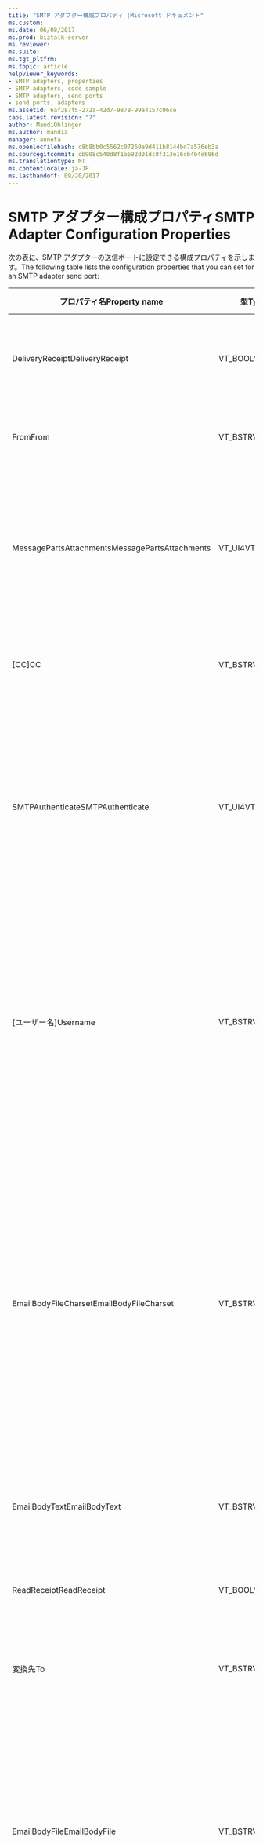 ```yaml
---
title: "SMTP アダプター構成プロパティ |Microsoft ドキュメント"
ms.custom: 
ms.date: 06/08/2017
ms.prod: biztalk-server
ms.reviewer: 
ms.suite: 
ms.tgt_pltfrm: 
ms.topic: article
helpviewer_keywords:
- SMTP adapters, properties
- SMTP adapters, code sample
- SMTP adapters, send ports
- send ports, adapters
ms.assetid: 6af287f5-272a-42d7-9878-99a4157c06ce
caps.latest.revision: "7"
author: MandiOhlinger
ms.author: mandia
manager: anneta
ms.openlocfilehash: c8b8bb0c5562c07260a9d411b8144bd7a576eb3a
ms.sourcegitcommit: cb908c540d8f1a692d01dc8f313e16cb4b4e696d
ms.translationtype: MT
ms.contentlocale: ja-JP
ms.lasthandoff: 09/20/2017
---
```

# <a name="smtp-adapter-configuration-properties"></a><span data-ttu-id="90d63-102">SMTP アダプター構成プロパティ</span><span class="sxs-lookup"><span data-stu-id="90d63-102">SMTP Adapter Configuration Properties</span></span>
<span data-ttu-id="90d63-103">次の表に、SMTP アダプターの送信ポートに設定できる構成プロパティを示します。</span><span class="sxs-lookup"><span data-stu-id="90d63-103">The following table lists the configuration properties that you can set for an SMTP adapter send port:</span></span>  
  
|<span data-ttu-id="90d63-104">プロパティ名</span><span class="sxs-lookup"><span data-stu-id="90d63-104">Property name</span></span>|<span data-ttu-id="90d63-105">型</span><span class="sxs-lookup"><span data-stu-id="90d63-105">Type</span></span>|<span data-ttu-id="90d63-106">Description</span><span class="sxs-lookup"><span data-stu-id="90d63-106">Description</span></span>|<span data-ttu-id="90d63-107">制限</span><span class="sxs-lookup"><span data-stu-id="90d63-107">Restrictions</span></span>|<span data-ttu-id="90d63-108">コメント</span><span class="sxs-lookup"><span data-stu-id="90d63-108">Comments</span></span>|  
|-------------------|----------|-----------------|------------------|--------------|  
|<span data-ttu-id="90d63-109">DeliveryReceipt</span><span class="sxs-lookup"><span data-stu-id="90d63-109">DeliveryReceipt</span></span>|<span data-ttu-id="90d63-110">VT_BOOL</span><span class="sxs-lookup"><span data-stu-id="90d63-110">VT_BOOL</span></span>|<span data-ttu-id="90d63-111">メッセージの配信時に確認の電子メール メッセージが送信されるように指定します。</span><span class="sxs-lookup"><span data-stu-id="90d63-111">Specify that a confirmation e-mail message should be sent when the message is delivered.</span></span>|<span data-ttu-id="90d63-112">有効な値は、</span><span class="sxs-lookup"><span data-stu-id="90d63-112">Valid values are:</span></span><br /><br /> <span data-ttu-id="90d63-113">-1 (true)</span><span class="sxs-lookup"><span data-stu-id="90d63-113">-   -1 (true)</span></span><br /><span data-ttu-id="90d63-114">-0 (false)</span><span class="sxs-lookup"><span data-stu-id="90d63-114">-   0 (false)</span></span>|<span data-ttu-id="90d63-115">既定値は 0 (false) です。</span><span class="sxs-lookup"><span data-stu-id="90d63-115">The default value is 0 (false).</span></span>|  
|<span data-ttu-id="90d63-116">From</span><span class="sxs-lookup"><span data-stu-id="90d63-116">From</span></span>|<span data-ttu-id="90d63-117">VT_BSTR</span><span class="sxs-lookup"><span data-stu-id="90d63-117">VT_BSTR</span></span>|<span data-ttu-id="90d63-118">SMTP 差出人ヘッダーに配置する電子メール アドレスを指定します。</span><span class="sxs-lookup"><span data-stu-id="90d63-118">Specify the e-mail address to place on the SMTP From header.</span></span>|<span data-ttu-id="90d63-119">最小長: 0</span><span class="sxs-lookup"><span data-stu-id="90d63-119">Minimum length: 0</span></span><br /><br /> <span data-ttu-id="90d63-120">最大長: 256</span><span class="sxs-lookup"><span data-stu-id="90d63-120">Maximum length: 256</span></span>|<span data-ttu-id="90d63-121">なし</span><span class="sxs-lookup"><span data-stu-id="90d63-121">None</span></span>|  
|<span data-ttu-id="90d63-122">MessagePartsAttachments</span><span class="sxs-lookup"><span data-stu-id="90d63-122">MessagePartsAttachments</span></span>|<span data-ttu-id="90d63-123">VT_UI4</span><span class="sxs-lookup"><span data-stu-id="90d63-123">VT_UI4</span></span>|<span data-ttu-id="90d63-124">BizTalk メッセージ部分を電子メール メッセージに添付する方法を指定します。</span><span class="sxs-lookup"><span data-stu-id="90d63-124">Specify how BizTalk message parts are attached to the e-mail message.</span></span>|<span data-ttu-id="90d63-125">有効な値は、</span><span class="sxs-lookup"><span data-stu-id="90d63-125">Valid values are:</span></span><br /><br /> <span data-ttu-id="90d63-126">-0 (メッセージ部分を添付しない)</span><span class="sxs-lookup"><span data-stu-id="90d63-126">-   0 (Do not attach message parts)</span></span><br /><span data-ttu-id="90d63-127">-1 (アタッチ ボディ部のみ</span><span class="sxs-lookup"><span data-stu-id="90d63-127">-   1 (Attach only body part</span></span><br /><span data-ttu-id="90d63-128">-2 (すべての部分を添付する)</span><span class="sxs-lookup"><span data-stu-id="90d63-128">-   2 (Attach all parts)</span></span>|<span data-ttu-id="90d63-129">既定値は 0 (メッセージ部分を添付しない) です。</span><span class="sxs-lookup"><span data-stu-id="90d63-129">The default value is 0 (Do not attach message parts).</span></span>|  
|<span data-ttu-id="90d63-130">[CC]</span><span class="sxs-lookup"><span data-stu-id="90d63-130">CC</span></span>|<span data-ttu-id="90d63-131">VT_BSTR</span><span class="sxs-lookup"><span data-stu-id="90d63-131">VT_BSTR</span></span>|<span data-ttu-id="90d63-132">メッセージのカーボン コピーを送信する電子メール アドレスを指定します。</span><span class="sxs-lookup"><span data-stu-id="90d63-132">Specify the e-mail address to send the carbon copy of the message.</span></span>|<span data-ttu-id="90d63-133">最大の長さ: 1024</span><span class="sxs-lookup"><span data-stu-id="90d63-133">Maximum length: 1024</span></span>|<span data-ttu-id="90d63-134">複数のアドレスを指定できます。</span><span class="sxs-lookup"><span data-stu-id="90d63-134">You can specify more than one address.</span></span>|  
|<span data-ttu-id="90d63-135">SMTPAuthenticate</span><span class="sxs-lookup"><span data-stu-id="90d63-135">SMTPAuthenticate</span></span>|<span data-ttu-id="90d63-136">VT_UI4</span><span class="sxs-lookup"><span data-stu-id="90d63-136">VT_UI4</span></span>|<span data-ttu-id="90d63-137">有効な値は、</span><span class="sxs-lookup"><span data-stu-id="90d63-137">Valid values are:</span></span><br /><br /> <span data-ttu-id="90d63-138">-0 (認証しない)</span><span class="sxs-lookup"><span data-stu-id="90d63-138">-   0 (Do not authenticate)</span></span><br /><span data-ttu-id="90d63-139">-1 (基本認証)</span><span class="sxs-lookup"><span data-stu-id="90d63-139">-   1 (Basic authentication)</span></span><br /><span data-ttu-id="90d63-140">-2 (プロセス アカウント (NTLM))</span><span class="sxs-lookup"><span data-stu-id="90d63-140">-   2 (Process account (NTLM))</span></span>|<span data-ttu-id="90d63-141">この値を指定しなかった場合は、[(既定)UI] の値が適用されます。</span><span class="sxs-lookup"><span data-stu-id="90d63-141">If this value is not specified then the (Default) value is applied.</span></span>|<span data-ttu-id="90d63-142">[(既定)UI] の値を指定すると、送信ハンドラーに指定された構成値が SMTP 送信ポートで使用されます。</span><span class="sxs-lookup"><span data-stu-id="90d63-142">The (Default) value indicates that the SMTP send port will use the configuration values specified in the send handler.</span></span>|  
|<span data-ttu-id="90d63-143">[ユーザー名]</span><span class="sxs-lookup"><span data-stu-id="90d63-143">Username</span></span>|<span data-ttu-id="90d63-144">VT_BSTR</span><span class="sxs-lookup"><span data-stu-id="90d63-144">VT_BSTR</span></span>|<span data-ttu-id="90d63-145">SMTP サーバーでの認証に使用するユーザー名を指定します。</span><span class="sxs-lookup"><span data-stu-id="90d63-145">Specify the user name to use for authentication with the SMTP server.</span></span>|<span data-ttu-id="90d63-146">SMTPAuthenticate プロパティが 1 (基本認証) 以外の値に設定されている場合、このプロパティの値は必要ありません。</span><span class="sxs-lookup"><span data-stu-id="90d63-146">This property does not require a value unless the SMTPAuthenticate property is set to 1 (Basic authentication).</span></span><br /><br /> <span data-ttu-id="90d63-147">最小長: 0</span><span class="sxs-lookup"><span data-stu-id="90d63-147">Minimum length: 0</span></span><br /><br /> <span data-ttu-id="90d63-148">最大長: 256</span><span class="sxs-lookup"><span data-stu-id="90d63-148">Maximum length: 256</span></span>|<span data-ttu-id="90d63-149">なし</span><span class="sxs-lookup"><span data-stu-id="90d63-149">None</span></span>|  
|<span data-ttu-id="90d63-150">EmailBodyFileCharset</span><span class="sxs-lookup"><span data-stu-id="90d63-150">EmailBodyFileCharset</span></span>|<span data-ttu-id="90d63-151">VT_BSTR</span><span class="sxs-lookup"><span data-stu-id="90d63-151">VT_BSTR</span></span>|<span data-ttu-id="90d63-152">送信するファイルの文字セットのエンコードを指定します。</span><span class="sxs-lookup"><span data-stu-id="90d63-152">Specify the character set encoding of the file being sent.</span></span>|<span data-ttu-id="90d63-153">EmailBodyFile プロパティが設定されていない場合、このプロパティの値は必要ありません。</span><span class="sxs-lookup"><span data-stu-id="90d63-153">This property does not require a value unless the EmailBodyFile property is set.</span></span>|<span data-ttu-id="90d63-154">SMTP アダプターは指定されたエンコードをファイルに適用しません。このオプションは、送信するファイルがどのようにエンコードされているかを指定するためにのみ使用します。</span><span class="sxs-lookup"><span data-stu-id="90d63-154">The SMTP adapter does not apply the specified encoding to the file, this option is only for specifying how the file being sent is already encoded.</span></span><br /><br /> <span data-ttu-id="90d63-155">既定値は utf-8 です。</span><span class="sxs-lookup"><span data-stu-id="90d63-155">The default value is utf-8.</span></span>|  
|<span data-ttu-id="90d63-156">EmailBodyText</span><span class="sxs-lookup"><span data-stu-id="90d63-156">EmailBodyText</span></span>|<span data-ttu-id="90d63-157">VT_BSTR</span><span class="sxs-lookup"><span data-stu-id="90d63-157">VT_BSTR</span></span>|<span data-ttu-id="90d63-158">送信する電子メールの本文に使用するテキストを指定します。</span><span class="sxs-lookup"><span data-stu-id="90d63-158">Specify text to be used for the body of the e-mail being sent.</span></span>|<span data-ttu-id="90d63-159">64 Kb の最大長:</span><span class="sxs-lookup"><span data-stu-id="90d63-159">Maximum Length: 64Kb</span></span>|<span data-ttu-id="90d63-160">なし</span><span class="sxs-lookup"><span data-stu-id="90d63-160">None</span></span>|  
|<span data-ttu-id="90d63-161">ReadReceipt</span><span class="sxs-lookup"><span data-stu-id="90d63-161">ReadReceipt</span></span>|<span data-ttu-id="90d63-162">VT_BOOL</span><span class="sxs-lookup"><span data-stu-id="90d63-162">VT_BOOL</span></span>|<span data-ttu-id="90d63-163">メッセージが読み取られるときに確認の電子メール メッセージが送信されるように指定します。</span><span class="sxs-lookup"><span data-stu-id="90d63-163">Specify that a confirmation e-mail message should be sent when the message is read.</span></span>|<span data-ttu-id="90d63-164">有効な値は、</span><span class="sxs-lookup"><span data-stu-id="90d63-164">Valid values are:</span></span><br /><br /> <span data-ttu-id="90d63-165">-1 (true)</span><span class="sxs-lookup"><span data-stu-id="90d63-165">-   -1 (true)</span></span><br /><span data-ttu-id="90d63-166">-0 (false)</span><span class="sxs-lookup"><span data-stu-id="90d63-166">-   0 (false)</span></span>|<span data-ttu-id="90d63-167">既定値は 0 (false) です。</span><span class="sxs-lookup"><span data-stu-id="90d63-167">The default value is 0 (false).</span></span>|  
|<span data-ttu-id="90d63-168">変換先</span><span class="sxs-lookup"><span data-stu-id="90d63-168">To</span></span>|<span data-ttu-id="90d63-169">VT_BSTR</span><span class="sxs-lookup"><span data-stu-id="90d63-169">VT_BSTR</span></span>|<span data-ttu-id="90d63-170">メッセージ送信先の電子メール アドレスを指定します。</span><span class="sxs-lookup"><span data-stu-id="90d63-170">Specify the e-mail address for where to send messages.</span></span>|<span data-ttu-id="90d63-171">なし</span><span class="sxs-lookup"><span data-stu-id="90d63-171">None</span></span>|<span data-ttu-id="90d63-172">なし</span><span class="sxs-lookup"><span data-stu-id="90d63-172">None</span></span>|  
|<span data-ttu-id="90d63-173">EmailBodyFile</span><span class="sxs-lookup"><span data-stu-id="90d63-173">EmailBodyFile</span></span>|<span data-ttu-id="90d63-174">VT_BSTR</span><span class="sxs-lookup"><span data-stu-id="90d63-174">VT_BSTR</span></span>|<span data-ttu-id="90d63-175">送信する電子メールの本文に使用されるファイルへのパスを指定します。</span><span class="sxs-lookup"><span data-stu-id="90d63-175">Specify the path to the file that is to be used for the body of the e-mail being sent.</span></span>|<span data-ttu-id="90d63-176">パスの最大長: 256 文字</span><span class="sxs-lookup"><span data-stu-id="90d63-176">Maximum path length: 256 characters</span></span>|<span data-ttu-id="90d63-177">実稼働環境で使用する BizTalk Server グループのすべての BizTalk Server からアクセス可能なファイル共有のパスを指定することを推奨します。</span><span class="sxs-lookup"><span data-stu-id="90d63-177">It is a recommended best practice to specify a path on a file share that is accessible from all BizTalk Servers in the BizTalk Server group to be used in production.</span></span>|  
|<span data-ttu-id="90d63-178">Subject</span><span class="sxs-lookup"><span data-stu-id="90d63-178">Subject</span></span>|<span data-ttu-id="90d63-179">VT_BSTR</span><span class="sxs-lookup"><span data-stu-id="90d63-179">VT_BSTR</span></span>|<span data-ttu-id="90d63-180">メッセージの件名ヘッダーを指定します。</span><span class="sxs-lookup"><span data-stu-id="90d63-180">Specify the subject header for the message.</span></span>|<span data-ttu-id="90d63-181">最小長: 0</span><span class="sxs-lookup"><span data-stu-id="90d63-181">Minimum length: 0</span></span><br /><br /> <span data-ttu-id="90d63-182">最大長: 256</span><span class="sxs-lookup"><span data-stu-id="90d63-182">Maximum length: 256</span></span>|<span data-ttu-id="90d63-183">なし</span><span class="sxs-lookup"><span data-stu-id="90d63-183">None</span></span>|  
|<span data-ttu-id="90d63-184">Password</span><span class="sxs-lookup"><span data-stu-id="90d63-184">Password</span></span>|<span data-ttu-id="90d63-185">VT_NULL</span><span class="sxs-lookup"><span data-stu-id="90d63-185">VT_NULL</span></span>|<span data-ttu-id="90d63-186">SMTP サーバーでの認証に使用するパスワードを指定します。</span><span class="sxs-lookup"><span data-stu-id="90d63-186">Specify the password to use for authentication with the SMTP server.</span></span>|<span data-ttu-id="90d63-187">SMTPAuthenticate プロパティが 1 (基本認証) に設定されていない限り、このプロパティは、値を必要ありません。</span><span class="sxs-lookup"><span data-stu-id="90d63-187">This property does not require a value unless the SMTPAuthenticate  property is set to 1 (Basic authentication).</span></span><br /><br /> <span data-ttu-id="90d63-188">バインド ファイルをエクスポートする場合は、この値を必ず Null に設定します。</span><span class="sxs-lookup"><span data-stu-id="90d63-188">This value is always set to null when exporting a binding file.</span></span> <span data-ttu-id="90d63-189">ターゲットの BizTalk Server 構成にバインド ファイルをインポートする前に、このフィールドにパスワードを手動で設定する必要があります。</span><span class="sxs-lookup"><span data-stu-id="90d63-189">This field must be manually populated with the password before importing the binding file into the target BizTalk Server configuration.</span></span>|<span data-ttu-id="90d63-190">なし</span><span class="sxs-lookup"><span data-stu-id="90d63-190">None</span></span>|  
|<span data-ttu-id="90d63-191">[Attachments]</span><span class="sxs-lookup"><span data-stu-id="90d63-191">Attachments</span></span>|<span data-ttu-id="90d63-192">VT_BSTR</span><span class="sxs-lookup"><span data-stu-id="90d63-192">VT_BSTR</span></span>|<span data-ttu-id="90d63-193">送信する電子メールに添付されるファイルへのパスを指定します。</span><span class="sxs-lookup"><span data-stu-id="90d63-193">Specify the path to a file that is to be attached to the e-mail being sent.</span></span>|<span data-ttu-id="90d63-194">パスの最大長: 256 文字</span><span class="sxs-lookup"><span data-stu-id="90d63-194">Maximum path length: 256 characters</span></span>|<span data-ttu-id="90d63-195">なし</span><span class="sxs-lookup"><span data-stu-id="90d63-195">None</span></span>|  
|<span data-ttu-id="90d63-196">SMTPHost</span><span class="sxs-lookup"><span data-stu-id="90d63-196">SMTPHost</span></span>|<span data-ttu-id="90d63-197">VT_BSTR</span><span class="sxs-lookup"><span data-stu-id="90d63-197">VT_BSTR</span></span>|<span data-ttu-id="90d63-198">メッセージの送信時に使用する SMTP サーバーの名前を指定します。</span><span class="sxs-lookup"><span data-stu-id="90d63-198">Specify the name of the SMTP server to use when sending messages.</span></span>|<span data-ttu-id="90d63-199">送信ポートまたは受信場所の URI は 256 文字以内で指定してください。</span><span class="sxs-lookup"><span data-stu-id="90d63-199">The URI for a send port or receive location cannot exceed 256 characters.</span></span><br /><br /> <span data-ttu-id="90d63-200">パスの最大長: 256 文字</span><span class="sxs-lookup"><span data-stu-id="90d63-200">Maximum path length: 256 characters</span></span>|<span data-ttu-id="90d63-201">なし</span><span class="sxs-lookup"><span data-stu-id="90d63-201">None</span></span>|  
|<span data-ttu-id="90d63-202">EmailBodyTextCharset</span><span class="sxs-lookup"><span data-stu-id="90d63-202">EmailBodyTextCharset</span></span>|<span data-ttu-id="90d63-203">VT_BSTR</span><span class="sxs-lookup"><span data-stu-id="90d63-203">VT_BSTR</span></span>|<span data-ttu-id="90d63-204">送信する電子メールの本文のエンコードに使用する文字セットを指定します。</span><span class="sxs-lookup"><span data-stu-id="90d63-204">Specify the character set to use for encoding the body of the e-mail being sent.</span></span>|<span data-ttu-id="90d63-205">EmailBodyText プロパティが設定されていない場合、このプロパティの値は必要ありません。</span><span class="sxs-lookup"><span data-stu-id="90d63-205">This property does not require a value unless the EmailBodyText property is set.</span></span>|<span data-ttu-id="90d63-206">既定値は utf-8 です。</span><span class="sxs-lookup"><span data-stu-id="90d63-206">The default value is utf-8.</span></span>|  
  
 <span data-ttu-id="90d63-207">次のコード例は、プロパティの設定に使用する XML 文字列の形式を示しています。</span><span class="sxs-lookup"><span data-stu-id="90d63-207">The following code shows the format of the XML string you use to set the properties:</span></span>  
  
```  
<CustomProps>  
<DeliveryReceipt vt="11">-1</DeliveryReceipt>  
<From vt="8">someone@microsoft.com</From>  
<MessagePartsAttachments vt="19">0</MessagePartsAttachments>  
<CC vt="8">someoneelse@microsoft.com</CC>  
<SMTPAuthenticate vt="19">1</SMTPAuthenticate>  
<Username vt="8">OverrideUsername</Username>  
<EmailBodyFileCharset vt="8">utf-8</EmailBodyFileCharset>  
<EmailBodyText vt="8">Email Body Text</EmailBodyText>  
<ReadReceipt vt="11">-1</ReadReceipt>  
<To vt="8">recipient@microsoft.com</To>  
<EmailBodyFile vt="8">C:\emailbodyfile.xml</EmailBodyFile>  
<Subject vt="8">test mail</Subject>  
<Password vt="1" />  
<Attachments vt="8">C:\attachment.txt</Attachments>  
<SMTPHost vt="8">emailhost</SMTPHost>  
<EmailBodyTextCharset vt="8">utf-8</EmailBodyTextCharset>  
</CustomProps>  
```